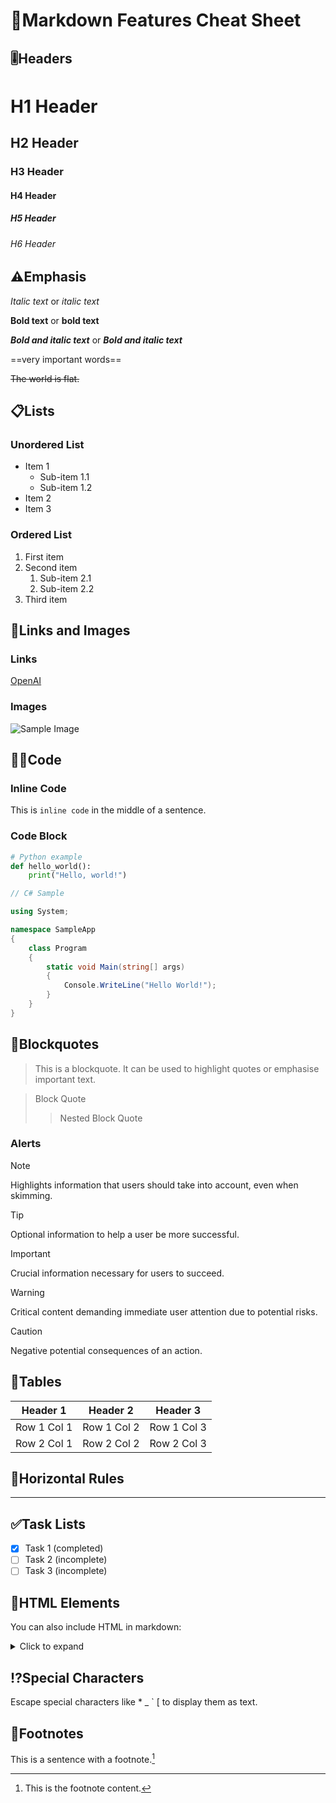 ﻿# 📑Markdown Features Cheat Sheet

## 🎚️Headers

# H1 Header
## H2 Header
### H3 Header
#### H4 Header
##### H5 Header
###### H6 Header

## ⚠️Emphasis

*Italic text* or _italic text_

**Bold text** or __bold text__

***Bold and italic text*** or ___Bold and italic text___

==very important words==

~~The world is flat.~~

## 📋Lists

### Unordered List
- Item 1
  - Sub-item 1.1
  - Sub-item 1.2
- Item 2
- Item 3

### Ordered List
1. First item
2. Second item
   1. Sub-item 2.1
   2. Sub-item 2.2
3. Third item

## 🔗Links and Images

### Links
[OpenAI](https://www.openai.com)

### Images
![Sample Image](https://placehold.co/600x400?text=Hello%20World\n600x400 "Placeholder Image")

## 🧑‍💻Code

### Inline Code
This is `inline code` in the middle of a sentence.

### Code Block
```python
# Python example
def hello_world():
    print("Hello, world!")
```

```csharp
// C# Sample

using System;

namespace SampleApp
{
    class Program
    {
        static void Main(string[] args)
        {
            Console.WriteLine("Hello World!");
        }
    }
}
```

## 💬Blockquotes

> This is a blockquote. It can be used to highlight quotes or emphasise important text.

> Block Quote
> > Nested Block Quote

### Alerts

> [!NOTE]  
> Highlights information that users should take into account, even when skimming.

> [!TIP]
> Optional information to help a user be more successful.

> [!IMPORTANT]  
> Crucial information necessary for users to succeed.

> [!WARNING]  
> Critical content demanding immediate user attention due to potential risks.

> [!CAUTION]
> Negative potential consequences of an action.

## 🔢Tables

| Header 1   | Header 2   | Header 3   |
|------------|------------|------------|
| Row 1 Col 1| Row 1 Col 2| Row 1 Col 3|
| Row 2 Col 1| Row 2 Col 2| Row 2 Col 3|

## 📏Horizontal Rules

---

## ✅Task Lists

- [x] Task 1 (completed)
- [ ] Task 2 (incomplete)
- [ ] Task 3 (incomplete)

## 🧭HTML Elements

You can also include HTML in markdown:

<details>
  <summary>Click to expand</summary>
  This text is hidden until you click to expand it.
</details>

## ⁉️Special Characters

Escape special characters like \* \_ \` \[ to display them as text.

## 📝Footnotes

This is a sentence with a footnote.[^1]

[^1]: This is the footnote content.

